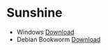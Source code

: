 # Sunshine

- Windows [Download](https://github.com/LizardByte/Sunshine/releases/download/v0.21.0/sunshine-windows-installer.exe)
- Debian Bookworm [Download](https://github.com/LizardByte/Sunshine/releases/download/v0.21.0/sunshine-debian-bookworm-arm64.deb)
